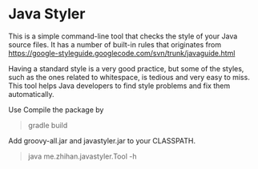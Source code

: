 # Java Styler

This is a simple command-line tool that checks the style of your Java source files. It has a number of built-in rules that originates from https://google-styleguide.googlecode.com/svn/trunk/javaguide.html 

Having a standard style is a very good practice, but some of the styles, such as the ones related to whitespace, is tedious and very easy to miss. This tool helps Java developers to find style problems and fix them automatically. 

Use
Compile the package by

  > gradle build
  
Add groovy-all.jar and javastyler.jar to your CLASSPATH.

  > java me.zhihan.javastyler.Tool -h


